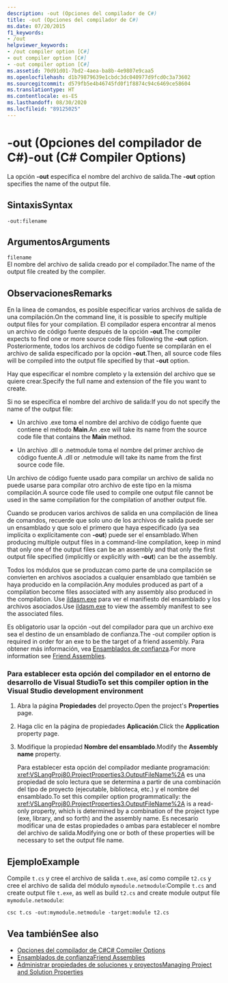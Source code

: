 ```yaml
---
description: -out (Opciones del compilador de C#)
title: -out (Opciones del compilador de C#)
ms.date: 07/20/2015
f1_keywords:
- /out
helpviewer_keywords:
- /out compiler option [C#]
- out compiler option [C#]
- -out compiler option [C#]
ms.assetid: 70d91d01-7bd2-4aea-ba8b-4e9807e9caa5
ms.openlocfilehash: d1b79879639e1cbdc3dc040977d9fcd0c3a73602
ms.sourcegitcommit: d579fb5e4b46745fd0f1f8874c94c6469ce58604
ms.translationtype: HT
ms.contentlocale: es-ES
ms.lasthandoff: 08/30/2020
ms.locfileid: "89125025"
---
```

# <a name="-out-c-compiler-options"></a><span data-ttu-id="59456-103">-out (Opciones del compilador de C#)</span><span class="sxs-lookup"><span data-stu-id="59456-103">-out (C# Compiler Options)</span></span>
<span data-ttu-id="59456-104">La opción **-out** especifica el nombre del archivo de salida.</span><span class="sxs-lookup"><span data-stu-id="59456-104">The **-out** option specifies the name of the output file.</span></span>  
  
## <a name="syntax"></a><span data-ttu-id="59456-105">Sintaxis</span><span class="sxs-lookup"><span data-stu-id="59456-105">Syntax</span></span>  
  
```console  
-out:filename  
```  
  
## <a name="arguments"></a><span data-ttu-id="59456-106">Argumentos</span><span class="sxs-lookup"><span data-stu-id="59456-106">Arguments</span></span>  
 `filename`  
 <span data-ttu-id="59456-107">El nombre del archivo de salida creado por el compilador.</span><span class="sxs-lookup"><span data-stu-id="59456-107">The name of the output file created by the compiler.</span></span>  
  
## <a name="remarks"></a><span data-ttu-id="59456-108">Observaciones</span><span class="sxs-lookup"><span data-stu-id="59456-108">Remarks</span></span>  
 <span data-ttu-id="59456-109">En la línea de comandos, es posible especificar varios archivos de salida de una compilación.</span><span class="sxs-lookup"><span data-stu-id="59456-109">On the command line, it is possible to specify multiple output files for your compilation.</span></span> <span data-ttu-id="59456-110">El compilador espera encontrar al menos un archivo de código fuente después de la opción **-out**.</span><span class="sxs-lookup"><span data-stu-id="59456-110">The compiler expects to find one or more source code files following the **-out** option.</span></span> <span data-ttu-id="59456-111">Posteriormente, todos los archivos de código fuente se compilarán en el archivo de salida especificado por la opción **-out**.</span><span class="sxs-lookup"><span data-stu-id="59456-111">Then, all source code files will be compiled into the output file specified by that **-out** option.</span></span>  
  
 <span data-ttu-id="59456-112">Hay que especificar el nombre completo y la extensión del archivo que se quiere crear.</span><span class="sxs-lookup"><span data-stu-id="59456-112">Specify the full name and extension of the file you want to create.</span></span>  
  
 <span data-ttu-id="59456-113">Si no se especifica el nombre del archivo de salida:</span><span class="sxs-lookup"><span data-stu-id="59456-113">If you do not specify the name of the output file:</span></span>  
  
- <span data-ttu-id="59456-114">Un archivo .exe toma el nombre del archivo de código fuente que contiene el método **Main**.</span><span class="sxs-lookup"><span data-stu-id="59456-114">An .exe will take its name from the source code file that contains the **Main** method.</span></span>  
  
- <span data-ttu-id="59456-115">Un archivo .dll o .netmodule toma el nombre del primer archivo de código fuente.</span><span class="sxs-lookup"><span data-stu-id="59456-115">A .dll or .netmodule will take its name from the first source code file.</span></span>  
  
 <span data-ttu-id="59456-116">Un archivo de código fuente usado para compilar un archivo de salida no puede usarse para compilar otro archivo de este tipo en la misma compilación.</span><span class="sxs-lookup"><span data-stu-id="59456-116">A source code file used to compile one output file cannot be used in the same compilation for the compilation of another output file.</span></span>  
  
 <span data-ttu-id="59456-117">Cuando se producen varios archivos de salida en una compilación de línea de comandos, recuerde que solo uno de los archivos de salida puede ser un ensamblado y que solo el primero que haya especificado (ya sea implícita o explícitamente con **-out**) puede ser el ensamblado.</span><span class="sxs-lookup"><span data-stu-id="59456-117">When producing multiple output files in a command-line compilation, keep in mind that only one of the output files can be an assembly and that only the first output file specified (implicitly or explicitly with **-out**) can be the assembly.</span></span>  
  
 <span data-ttu-id="59456-118">Todos los módulos que se produzcan como parte de una compilación se convierten en archivos asociados a cualquier ensamblado que también se haya producido en la compilación.</span><span class="sxs-lookup"><span data-stu-id="59456-118">Any modules produced as part of a compilation become files associated with any assembly also produced in the compilation.</span></span> <span data-ttu-id="59456-119">Use [ildasm.exe](../../../framework/tools/ildasm-exe-il-disassembler.md) para ver el manifiesto del ensamblado y los archivos asociados.</span><span class="sxs-lookup"><span data-stu-id="59456-119">Use [ildasm.exe](../../../framework/tools/ildasm-exe-il-disassembler.md) to view the assembly manifest to see the associated files.</span></span>  
  
 <span data-ttu-id="59456-120">Es obligatorio usar la opción -out del compilador para que un archivo exe sea el destino de un ensamblado de confianza.</span><span class="sxs-lookup"><span data-stu-id="59456-120">The -out compiler option is required in order for an exe to be the target of a friend assembly.</span></span> <span data-ttu-id="59456-121">Para obtener más información, vea [Ensamblados de confianza](../../../standard/assembly/friend.md).</span><span class="sxs-lookup"><span data-stu-id="59456-121">For more information see [Friend Assemblies](../../../standard/assembly/friend.md).</span></span>  
  
### <a name="to-set-this-compiler-option-in-the-visual-studio-development-environment"></a><span data-ttu-id="59456-122">Para establecer esta opción del compilador en el entorno de desarrollo de Visual Studio</span><span class="sxs-lookup"><span data-stu-id="59456-122">To set this compiler option in the Visual Studio development environment</span></span>  
  
1. <span data-ttu-id="59456-123">Abra la página **Propiedades** del proyecto.</span><span class="sxs-lookup"><span data-stu-id="59456-123">Open the project's **Properties** page.</span></span>  
  
2. <span data-ttu-id="59456-124">Haga clic en la página de propiedades **Aplicación**.</span><span class="sxs-lookup"><span data-stu-id="59456-124">Click the **Application** property page.</span></span>  
  
3. <span data-ttu-id="59456-125">Modifique la propiedad **Nombre del ensamblado**.</span><span class="sxs-lookup"><span data-stu-id="59456-125">Modify the **Assembly name** property.</span></span>  
  
     <span data-ttu-id="59456-126">Para establecer esta opción del compilador mediante programación: <xref:VSLangProj80.ProjectProperties3.OutputFileName%2A> es una propiedad de solo lectura que se determina a partir de una combinación del tipo de proyecto (ejecutable, biblioteca, etc.) y el nombre del ensamblado.</span><span class="sxs-lookup"><span data-stu-id="59456-126">To set this compiler option programmatically: the <xref:VSLangProj80.ProjectProperties3.OutputFileName%2A> is a read-only property, which is determined by a combination of the project type (exe, library, and so forth) and the assembly name.</span></span> <span data-ttu-id="59456-127">Es necesario modificar una de estas propiedades o ambas para establecer el nombre del archivo de salida.</span><span class="sxs-lookup"><span data-stu-id="59456-127">Modifying one or both of these properties will be necessary to set the output file name.</span></span>  
  
## <a name="example"></a><span data-ttu-id="59456-128">Ejemplo</span><span class="sxs-lookup"><span data-stu-id="59456-128">Example</span></span>  
 <span data-ttu-id="59456-129">Compile `t.cs` y cree el archivo de salida `t.exe`, así como compile `t2.cs` y cree el archivo de salida del módulo `mymodule.netmodule`:</span><span class="sxs-lookup"><span data-stu-id="59456-129">Compile `t.cs` and create output file `t.exe`, as well as build `t2.cs` and create module output file `mymodule.netmodule`:</span></span>  
  
```console  
csc t.cs -out:mymodule.netmodule -target:module t2.cs  
```  
  
## <a name="see-also"></a><span data-ttu-id="59456-130">Vea también</span><span class="sxs-lookup"><span data-stu-id="59456-130">See also</span></span>

- [<span data-ttu-id="59456-131">Opciones del compilador de C#</span><span class="sxs-lookup"><span data-stu-id="59456-131">C# Compiler Options</span></span>](./index.md)
- [<span data-ttu-id="59456-132">Ensamblados de confianza</span><span class="sxs-lookup"><span data-stu-id="59456-132">Friend Assemblies</span></span>](../../../standard/assembly/friend.md)
- [<span data-ttu-id="59456-133">Administrar propiedades de soluciones y proyectos</span><span class="sxs-lookup"><span data-stu-id="59456-133">Managing Project and Solution Properties</span></span>](/visualstudio/ide/managing-project-and-solution-properties)

